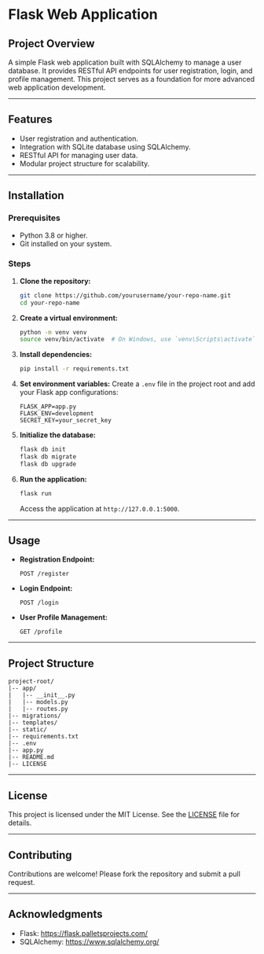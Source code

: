 # Flask Web Application

## Project Overview
A simple Flask web application built with SQLAlchemy to manage a user database. It provides RESTful API endpoints for user registration, login, and profile management. This project serves as a foundation for more advanced web application development.

---

## Features
- User registration and authentication.
- Integration with SQLite database using SQLAlchemy.
- RESTful API for managing user data.
- Modular project structure for scalability.

---

## Installation

### Prerequisites
- Python 3.8 or higher.
- Git installed on your system.

### Steps
1. **Clone the repository:**
   ```bash
   git clone https://github.com/yourusername/your-repo-name.git
   cd your-repo-name
   ```

2. **Create a virtual environment:**
   ```bash
   python -m venv venv
   source venv/bin/activate  # On Windows, use `venv\Scripts\activate`
   ```

3. **Install dependencies:**
   ```bash
   pip install -r requirements.txt
   ```

4. **Set environment variables:**
   Create a `.env` file in the project root and add your Flask app configurations:
   ```env
   FLASK_APP=app.py
   FLASK_ENV=development
   SECRET_KEY=your_secret_key
   ```

5. **Initialize the database:**
   ```bash
   flask db init
   flask db migrate
   flask db upgrade
   ```

6. **Run the application:**
   ```bash
   flask run
   ```
   Access the application at `http://127.0.0.1:5000`.

---

## Usage
- **Registration Endpoint:**
  ```http
  POST /register
  ```
- **Login Endpoint:**
  ```http
  POST /login
  ```
- **User Profile Management:**
  ```http
  GET /profile
  ```

---

## Project Structure
```
project-root/
|-- app/
|   |-- __init__.py
|   |-- models.py
|   |-- routes.py
|-- migrations/
|-- templates/
|-- static/
|-- requirements.txt
|-- .env
|-- app.py
|-- README.md
|-- LICENSE
```

---

## License
This project is licensed under the MIT License. See the [LICENSE](./LICENSE) file for details.

---

## Contributing
Contributions are welcome! Please fork the repository and submit a pull request.

---

## Acknowledgments
- Flask: https://flask.palletsprojects.com/
- SQLAlchemy: https://www.sqlalchemy.org/


